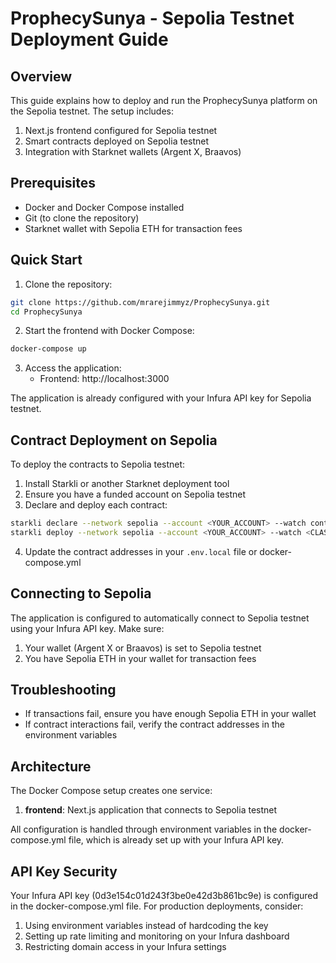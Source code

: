 # ProphecySunya - Sepolia Testnet Deployment Guide

## Overview

This guide explains how to deploy and run the ProphecySunya platform on the Sepolia testnet. The setup includes:

1. Next.js frontend configured for Sepolia testnet
2. Smart contracts deployed on Sepolia testnet
3. Integration with Starknet wallets (Argent X, Braavos)

## Prerequisites

- Docker and Docker Compose installed
- Git (to clone the repository)
- Starknet wallet with Sepolia ETH for transaction fees

## Quick Start

1. Clone the repository:
```bash
git clone https://github.com/mrarejimmyz/ProphecySunya.git
cd ProphecySunya
```

2. Start the frontend with Docker Compose:
```bash
docker-compose up
```

3. Access the application:
   - Frontend: http://localhost:3000

The application is already configured with your Infura API key for Sepolia testnet.

## Contract Deployment on Sepolia

To deploy the contracts to Sepolia testnet:

1. Install Starkli or another Starknet deployment tool
2. Ensure you have a funded account on Sepolia testnet
3. Declare and deploy each contract:
```bash
starkli declare --network sepolia --account <YOUR_ACCOUNT> --watch contracts/prediction/target/dev/prediction_contract.sierra.json
starkli deploy --network sepolia --account <YOUR_ACCOUNT> --watch <CLASS_HASH>
```

4. Update the contract addresses in your `.env.local` file or docker-compose.yml

## Connecting to Sepolia

The application is configured to automatically connect to Sepolia testnet using your Infura API key. Make sure:

1. Your wallet (Argent X or Braavos) is set to Sepolia testnet
2. You have Sepolia ETH in your wallet for transaction fees

## Troubleshooting

- If transactions fail, ensure you have enough Sepolia ETH in your wallet
- If contract interactions fail, verify the contract addresses in the environment variables

## Architecture

The Docker Compose setup creates one service:

1. **frontend**: Next.js application that connects to Sepolia testnet

All configuration is handled through environment variables in the docker-compose.yml file, which is already set up with your Infura API key.

## API Key Security

Your Infura API key (0d3e154c01d243f3be0e42d3b861bc9e) is configured in the docker-compose.yml file. For production deployments, consider:

1. Using environment variables instead of hardcoding the key
2. Setting up rate limiting and monitoring on your Infura dashboard
3. Restricting domain access in your Infura settings

